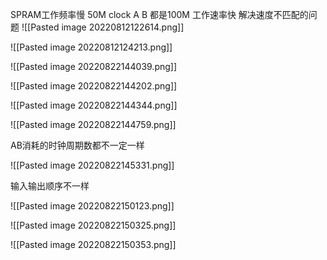 SPRAM工作频率慢 50M
clock A B 都是100M 工作速率快
解决速度不匹配的问题
![[Pasted image 20220812122614.png]]


![[Pasted image 20220812124213.png]]

![[Pasted image 20220822144039.png]]

![[Pasted image 20220822144202.png]]

![[Pasted image 20220822144344.png]]


![[Pasted image 20220822144759.png]]

AB消耗的时钟周期数都不一定一样



![[Pasted image 20220822145331.png]]



输入输出顺序不一样 

![[Pasted image 20220822150123.png]]

![[Pasted image 20220822150325.png]]


![[Pasted image 20220822150353.png]]



